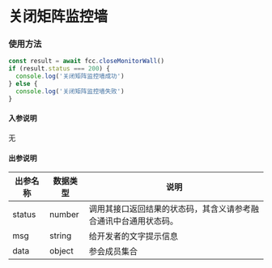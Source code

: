 # 关闭矩阵监控墙
<!-- ### 发起视频点呼示例

:::preview
demo-preview=../../../components/interface/video/dialVideo.vue
::: -->

### 使用方法
```typescript
const result = await fcc.closeMonitorWall()
if (result.status === 200) {
  console.log('关闭矩阵监控墙成功')
} else {
  console.log('关闭矩阵监控墙失败')
}
```
<!-- **入参说明** -->
#### 入参说明
无

#### 出参说明

| **出参名称** | **数据类型** | **说明**                         |
| -------- | -------- | ------------------------------ |
| status   | number   | 调用其接口返回结果的状态码，其含义请参考融合通讯中台通用状态码。&nbsp; |
| msg      | string   | 给开发者的文字提示信息                    |
| data     | object   | 参会成员集合                    |

<!-- 代码 -->

<!-- ::: code-group

```sh [pnpm]
#查询pnpm版本
pnpm -v
```

```sh [yarn]
#查询yarn版本
yarn -v
```

::: -->

